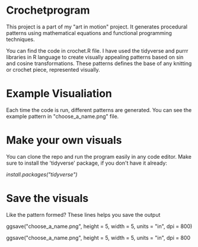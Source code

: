 # Crochetprogram

This project is a part of my "art in motion" project. It generates procedural patterns using mathematical equations and functional programming techniques.

You can find the code in crochet.R file. I have used the tidyverse and purrr libraries in R language to create visually appealing patterns based on sin and cosine transformations.
These patterns defines the base of any knitting or crochet piece, represented visually. 

# Example Visualiation
Each time the code is run, different patterns are generated. You can see the example pattern in "choose_a_name.png" file. 

# Make your own visuals
You can clone the repo and run the program easily in any code editor. 
Make sure to install the 'tidyverse' package, if you don't have it already:
 
*install.packages("tidyverse")*

# Save the visuals
Like the pattern formed? These lines helps you save the output 

ggsave("choose_a_name.png", height = 5, width = 5, units = "in", dpi = 800)


ggsave("choose_a_name.png", height = 5, width = 5, units = "in", dpi = 800





